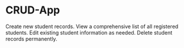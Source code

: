 # CRUD-App

Create new student records.
View a comprehensive list of all registered students.
Edit existing student information as needed.
Delete student records permanently.
